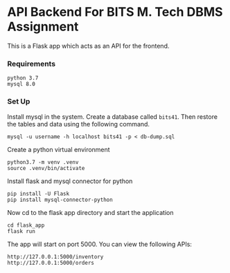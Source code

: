 # API Backend For BITS M. Tech DBMS Assignment

This is a Flask app which acts as an API for the frontend. 

### Requirements

```
python 3.7
mysql 8.0
```

### Set Up

Install mysql in the system. Create a database called `bits41`. Then restore the tables and data using the following command.

```
mysql -u username -h localhost bits41 -p < db-dump.sql
```

Create a python virtual environment

```
python3.7 -m venv .venv
source .venv/bin/activate
```

Install flask and mysql connector for python

```
pip install -U Flask
pip install mysql-connector-python
```

Now cd to the flask app directory and start the application

```
cd flask_app
flask run
```

The app will start on port 5000. You can view the following APIs:

```
http://127.0.0.1:5000/inventory
http://127.0.0.1:5000/orders
```